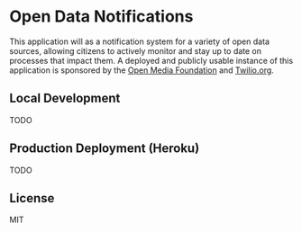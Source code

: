 # Open Data Notifications

This application will as a notification system for a variety of open data sources, allowing citizens to actively monitor and stay up to date on processes that impact them. A deployed and publicly usable instance of this application is sponsored by the [Open Media Foundation](http://openmediafoundation.org/) and [Twilio.org](https://www.twilio.org).

## Local Development

TODO

## Production Deployment (Heroku)

TODO

## License

MIT
